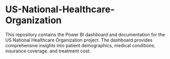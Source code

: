 # US-National-Healthcare-Organization
This repository contains the Power BI dashboard and documentation for the US National Healthcare Organization project. The dashboard provides comprehensive insights into patient demographics, medical conditions, insurance coverage. and treatment cost.
